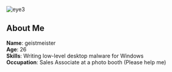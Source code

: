 ![eye3](https://github.com/user-attachments/assets/b3e474fd-7717-4cef-8212-1c10b9ba5868)


## About Me

**Name**: geistmeister
<br>
**Age**: 26
<br>
**Skills**: Writing low-level desktop malware for Windows 
<br>
**Occupation**: Sales Associate at a photo booth (Please help me)
